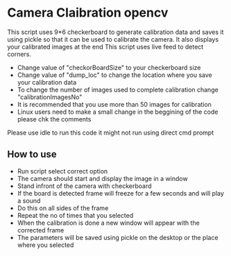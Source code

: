 # Camera Claibration opencv 
This script uses 9*6 checkerboard to generate calibration data and saves it using pickle so that it can be used to calibrate the camera. It also displays your calibrated images at the end
This script uses live feed to detect corners.

 <ul>
  <li>Change value of "checkorBoardSize" to your checkerboard size</li>
  <li>Change value of "dump_loc" to change the location where you save your calibration data</li>
  <li>To change the number of images used to complete calibration change "calibrationImagesNo"</li>
  <li>It is recommended that you use more than 50 images for calibration</li>
  <li>Linux users need to make a small change in the beggining of the code please chk the comments</li>
 
</ul> 

Please use idle to run this code it might not run using direct cmd prompt

## How to use
<ul>
  <li>Run script select correct option
  <li>The camera should start and display the image in a window
  <li>Stand infront of the camera with checkerboard
  <li>If the board is detected frame will freeze for a few seconds and will play a sound
  <li>Do this on all sides of the frame
  <li>Repeat the no of times that you selected
  <li>When the calibration is done a new window will appear with the corrected frame
  <li>The parameters will be saved using pickle on the desktop or the place where you selected
 </ul>


